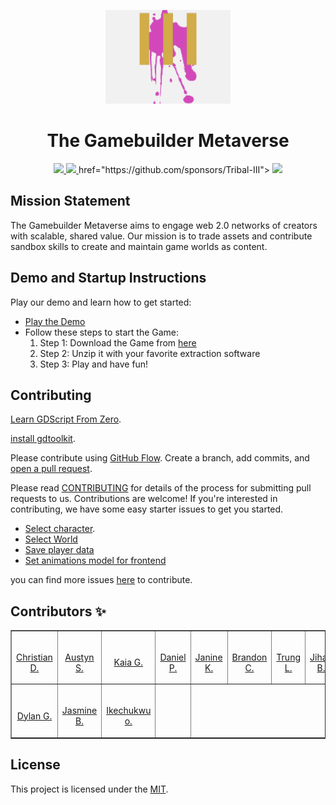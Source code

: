 <p align="center">
<img src="./Assets//logo.png" width="200" />
<h1 align="center">The Gamebuilder Metaverse</h1>
</p>

<p align="center">
<a href="https://gotm.io/tribal/game-builder-metaverse">
<img src="https://img.shields.io/badge/Demo-Play%20Now-yellow.svg" />
<a href="https://drive.google.com/file/d/1HJMQ3yvSYTD2r9mb22x5BDEYEVSi-K7_/view?usp=drivesdk">
<img src="https://img.shields.io/badge/Download-Windows-brightgreen.svg" />
</a>
</a>
href="https://github.com/sponsors/Tribal-III">
<img src="https://img.shields.io/badge/Sponsor-Projects-brightgreen" />
</p>

## Mission Statement

The Gamebuilder Metaverse aims to engage web 2.0 networks of creators with scalable, shared value. Our mission is to trade assets and contribute sandbox skills to create and maintain game worlds as content.

## Demo and Startup Instructions

Play our demo and learn how to get started:

- [Play the Demo](https://gotm.io/tribal/game-builder-metaverse)
- Follow these steps to start the Game:
  1. Step 1: Download the Game from [here](https://drive.google.com/file/d/1HJMQ3yvSYTD2r9mb22x5BDEYEVSi-K7_/view?usp=drivesdk)
  2. Step 2: Unzip it with your favorite extraction software
  3. Step 3: Play and have fun!

## Contributing

[Learn GDScript From Zero](https://gdquest.itch.io/learn-godot-gdscript).

[install gdtoolkit](https://www.gdquest.com/tutorial/godot/gdscript/gdscript-formatter/).

Please contribute using [GitHub Flow](https://guides.github.com/introduction/flow). Create a branch, add commits, and [open a pull request](https://github.com/rahuldkjain/github-profile-readme-generator/compare).

Please read [CONTRIBUTING](CONTRIBUTING.md) for details of the process for submitting pull requests to us.
Contributions are welcome! If you're interested in contributing, we have some easy starter issues to get you started.

- [Select character](https://github.com/TribaliiiGameDevelopment/CreationGame/issues/49).
- [Select World](https://github.com/TribaliiiGameDevelopment/CreationGame/issues/48)
- [Save player data](https://github.com/TribaliiiGameDevelopment/CreationGame/issues/47)
- [Set animations model for frontend](https://github.com/TribaliiiGameDevelopment/CreationGame/issues/45)

you can find more issues [here](https://github.com/TribaliiiGameDevelopment/CreationGame/issues) to contribute.

## Contributors ✨

<table border='1px'>
  <tr>
    <td>
      <a href="Github link" target="_blank">
        <img src='Github Avatar' alt='' width='100px'>
        <p align='center'>Christian D.</p>
      </a>
    </td>
    <td>
      <a href="Github link" target="_blank">
        <img src='Github Avatar' alt='' width='100px'>
        <p align='center'>Austyn S.</p>
      </a>
    </td>
    <td>
      <a href="Github link" target="_blank">
        <img src='Github Avatar' alt='' width='100px'>
        <p align='center'>Kaia G.</p>
      </a>
    </td>
    <td>
      <a href="Github link" target="_blank">
        <img src='Github Avatar' alt='' width='100px'>
        <p align='center'>Daniel P.</p>
      </a>
    </td>
    <td>
      <a href="Github link" target="_blank">
        <img src='Github Avatar' alt='' width='100px'>
        <p align='center'>Janine K.</p>
      </a>
    </td>
    <td>
      <a href="Github link" target="_blank">
        <img src='Github Avatar' alt='' width='100px'>
        <p align='center'>Brandon C.</p>
      </a>
    </td>
    <td>
      <a href="Github link" target="_blank">
        <img src='Github Avatar' alt='' width='100px'>
        <p align='center'>Trung L.</p>
      </a>
    </td>
    <td>
      <a href="Github link" target="_blank">
        <img src='Github Avatar' alt='' width='100px'>
        <p align='center'>Jihad B.</p>
      </a>
    </td>
  </tr>
<!-- 2   -->
  <tr>
    <td>
      <a href="Github link" target="_blank">
        <img src='Github Avatar' alt='' width='100px'>
        <p align='center'>Dylan G.</p>
      </a>
    </td>
   <td>
      <a href="Github link" target="_blank">
        <img src='Github Avatar' alt='' width='100px'>
        <p align='center'>Jasmine B.</p>
      </a>
    </td>
    <td>
     <a href="Github link" target="_blank">
        <img src='Github Avatar' alt='' width='100px'>
        <p align='center'>Ikechukwu o.</p>
      </a>
    </td>
    <td>
</table>

## License

This project is licensed under the [MIT](LICENSE).
